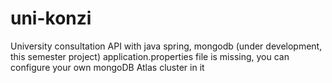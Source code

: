 # uni-konzi
University consultation API with java spring, mongodb
(under development, this semester project)
application.properties file is missing, you can configure your own mongoDB Atlas cluster in it
